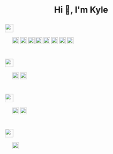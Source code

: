 <h1 align="center">Hi 👋, I'm Kyle</h1>


  <h2> <img height="27px" src="https://img.shields.io/badge/-Languages-02bbff?style=plastic&logoColor=white"></h2> 
<span> 
  &nbsp;&nbsp;&nbsp;&nbsp;&nbsp;
  <img height="22px"  src="https://img.shields.io/badge/C-00599C?style=plastic&logo=c&logoColor=white">
  <img height="22px" src="https://img.shields.io/badge/C%2B%2B-00599C?style=plastic&logo=c%2B%2B&logoColor=white">
  <img height="22px" src="https://img.shields.io/badge/PHP-777BB4?style=plastic&logo=php&logoColor=white">
  <img height="22px" src="https://img.shields.io/badge/HTML5-E34F26?style=plastic&logo=html5&logoColor=white">
  <img height="22px" src="https://img.shields.io/badge/CSS3-1572B6?style=plastic&logo=css3&logoColor=white">
  <img height="22px" src="https://img.shields.io/badge/JavaScript-F7DF1E?style=plastic&logo=javascript&logoColor=black">
  <img height="22px" src="https://img.shields.io/badge/Java-ED8B00?style=plastic&logo=java&logoColor=white">  
  <img height="22px" src="https://img.shields.io/badge/-Bash_Script-green?style=plastic&logo=java&logoColor=white">  
</span>
<div>&nbsp;&nbsp;&nbsp;&nbsp;&nbsp;</div>

  <h2> <img  height="27px" src="https://img.shields.io/badge/-Databases-02bbff?style=plastic&logoColor=white"></h2> 
<span>
  &nbsp;&nbsp;&nbsp;&nbsp;&nbsp; 
  <img height="22px" src="https://img.shields.io/badge/MySQL-00758f?style=plastic&logo=mysql&logoColor=white">
  <img height="22px" src="https://img.shields.io/badge/MariaDB-4EA94B?style=plastic&logo=mariadb&logoColor=white">
</span>
<div>&nbsp;&nbsp;&nbsp;&nbsp;&nbsp;</div>

  <h2> <img  height="27px" src="https://img.shields.io/badge/-Operating_Systems-02bbff?style=plastic&logoColor=white"></h2> 
 <span>
   &nbsp;&nbsp;&nbsp;&nbsp;&nbsp;
   <img height="22px" src="https://img.shields.io/badge/Linux-FCC624?style=plastic&logo=linux&logoColor=black">
   <img height="22px" src="https://img.shields.io/badge/Windows-0078D6?style=plastic&logo=windows&logoColor=white">   
 </span> 
 <div>&nbsp;&nbsp;&nbsp;&nbsp;&nbsp;</div>

   <h2> <img  height="27px" src="https://img.shields.io/badge/-IDE-02bbff?style=plastic&logoColor=white"></h2> 
 <span>
   &nbsp;&nbsp;&nbsp;&nbsp;&nbsp;
   <img height="22px" src="https://img.shields.io/badge/-Visual_Studio_Code-0078D4?style=plastic&logo=visual%20studio%20code">
 </span> 
 <div>&nbsp;&nbsp;&nbsp;&nbsp;&nbsp;</div>
<!--
**kyle-ingalsbe/kyle-ingalsbe** is a ✨ _special_ ✨ repository because its `README.md` (this file) appears on your GitHub profile.

Here are some ideas to get you started:

- 🔭 I’m currently working on ...
- 🌱 I’m currently learning ...
- 👯 I’m looking to collaborate on ...
- 🤔 I’m looking for help with ...
- 💬 Ask me about ...
- 📫 How to reach me: ...
- 😄 Pronouns: ...
- ⚡ Fun fact: ...
-->
